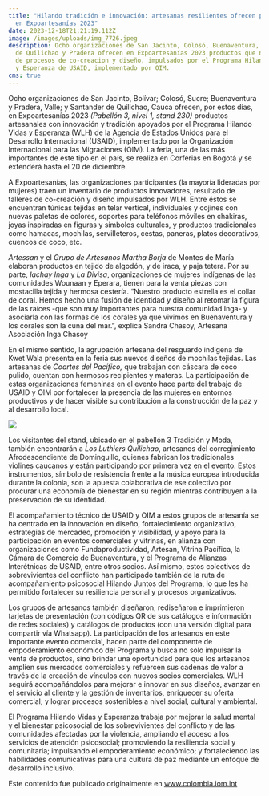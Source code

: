 ```yaml
---
title: "Hilando tradición e innovación: artesanas resilientes ofrecen productos
  en Expoartesanías 2023"
date: 2023-12-18T21:21:19.112Z
image: /images/uploads/img_7726.jpeg
description: Ocho organizaciones de San Jacinto, Colosó, Buenaventura, Santander
  de Quilichao y Pradera ofrecen en Expoartesanías 2023 productos que nacieron
  de procesos de co-creacion y diseño, impulsados por el Programa Hilando Vidas
  y Esperanza de USAID, implementado por OIM.
cms: true
---
```

Ocho organizaciones de San Jacinto, Bolívar; Colosó, Sucre; Buenaventura y Pradera, Valle; y Santander de Quilichao, Cauca ofrecen, por estos días, en Expoartesanías 2023 *(Pabellón 3, nivel 1, stand 230)* productos artesanales con innovación y tradición apoyados por el Programa Hilando Vidas y Esperanza (WLH) de la Agencia de Estados Unidos para el Desarrollo Internacional (USAID), implementado por la Organización Internacional para las Migraciones (OIM)*.* La feria, una de las más importantes de este tipo en el país, se realiza en Corferias en Bogotá y se extenderá hasta el 20 de diciembre.

A Expoartesanías, las organizaciones participantes (la mayoría lideradas por mujeres) traen un inventario de productos innovadores, resultado de talleres de co-creación y diseño impulsados por WLH. Entre éstos se encuentran túnicas tejidas en telar vertical, individuales y cojines con nuevas paletas de colores, soportes para teléfonos móviles en chakiras, joyas inspiradas en figuras y símbolos culturales, y productos tradicionales como hamacas, mochilas, servilleteros, cestas, paneras, platos decorativos, cuencos de coco, etc.

*Artessan* y el *Grupo de Artesanos Martha Borja* de Montes de María elaboran productos en tejido de algodón, y de iraca, y paja tetera. Por su parte, *Iachay Inga* y *La Divisa*, organizaciones de mujeres indígenas de las comunidades Wounaan y Eperara, tienen para la venta piezas con mostacilla tejida y hermosa cestería. “Nuestro producto estrella es el collar de coral. Hemos hecho una fusión de identidad y diseño al retomar la figura de las raíces -que son muy importantes para nuestra comunidad Inga- y asociarla con las formas de los corales ya que vivimos en Buenaventura y los corales son la cuna del mar.”, explica Sandra Chasoy, Artesana Asociación Inga Chasoy

En el mismo sentido, la agrupación artesana del resguardo indígena de Kwet Wala presenta en la feria sus nuevos diseños de mochilas tejidas. Las artesanas de *Coartes del Pacífico,* que trabajan con cáscara de coco pulido, cuentan con hermosos recipientes y materas. La participación de estas organizaciones femeninas en el evento hace parte del trabajo de USAID y OIM por fortalecer la presencia de las mujeres en entornos productivos y de hacer visible su contribución a la construcción de la paz y al desarrollo local.

![](/images/uploads/img_7725.jpeg)

Los visitantes del stand, ubicado en el pabellón 3 Tradición y Moda, también encontrarán a *Los Luthiers Quilichao*, artesanos del corregimiento Afrodescendiente de Dominguillo, quienes fabrican los tradicionales violines caucanos y están participando por primera vez en el evento. Estos instrumentos, símbolo de resistencia frente a la música europea introducida durante la colonia, son la apuesta colaborativa de ese colectivo por procurar una economía de bienestar en su región mientras contribuyen a la preservación de su identidad.

El acompañamiento técnico de USAID y OIM a estos grupos de artesanía se ha centrado en la innovación en diseño, fortalecimiento organizativo, estrategias de mercadeo, promoción y visibilidad, y apoyo para la participación en eventos comerciales y vitrinas, en alianza con organizaciones como Fundaproductividad, Artesan, Vitrina Pacífica, la Cámara de Comercio de Buenaventura, y el Programa de Alianzas Interétnicas de USAID, entre otros socios. Así mismo, estos colectivos de sobrevivientes del conflicto han participado también de la ruta de acompañamiento psicosocial Hilando Juntos del Programa, lo que les ha permitido fortalecer su resiliencia personal y procesos organizativos.

Los grupos de artesanos también diseñaron, rediseñaron e imprimieron tarjetas de presentación (con códigos QR de sus catálogos e información de redes sociales) y catálogos de productos (con una versión digital para compartir vía Whatsapp). La participación de los artesanos en este importante evento comercial, hacen parte del componente de empoderamiento económico del Programa y busca no solo impulsar la venta de productos, sino brindar una oportunidad para que los artesanos amplíen sus mercados comerciales y refuercen sus cadenas de valor a través de la creación de vínculos con nuevos socios comerciales. WLH seguirá acompañándolos para mejorar e innovar en sus diseños, avanzar en el servicio al cliente y la gestión de inventarios, enriquecer su oferta comercial; y lograr procesos sostenibles a nivel social, cultural y ambiental.

El Programa Hilando Vidas y Esperanza trabaja por mejorar la salud mental y el bienestar psicosocial de los sobrevivientes del conflicto y de las comunidades afectadas por la violencia, ampliando el acceso a los servicios de atención psicosocial; promoviendo la resiliencia social y comunitaria; impulsando el empoderamiento económico; y fortaleciendo las habilidades comunicativas para una cultura de paz mediante un enfoque de desarrollo inclusivo.

Este contenido fue publicado originalmente en www.colombia.iom.int